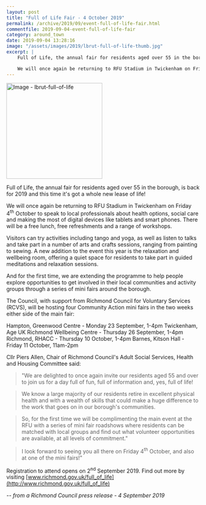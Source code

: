 ```yaml
---
layout: post
title: "Full of Life Fair - 4 October 2019"
permalink: /archive/2019/09/event-full-of-life-fair.html
commentfile: 2019-09-04-event-full-of-life-fair
category: around_town
date: 2019-09-04 13:28:16
image: "/assets/images/2019/lbrut-full-of-life-thumb.jpg"
excerpt: |
    Full of Life, the annual fair for residents aged over 55 in the borough, is back for 2019 and this time it's got a whole new lease of life!

    We will once again be returning to RFU Stadium in Twickenham on Friday 4<sup>th</sup> October to speak to local professionals about health options, social care and making the most of digital devices like tablets and smart phones. There will be a free lunch, free refreshments and a range of workshops.
---
```


<a href="/assets/images/2019/lbrut-full-of-life.jpg" title="Click for a larger image"><img src="/assets/images/2019/lbrut-full-of-life-thumb.jpg" width="250" alt="Image - lbrut-full-of-life"  class="photo right"/></a>

Full of Life, the annual fair for residents aged over 55 in the borough, is back for 2019 and this time it's got a whole new lease of life!

We will once again be returning to RFU Stadium in Twickenham on Friday 4<sup>th</sup> October to speak to local professionals about health options, social care and making the most of digital devices like tablets and smart phones. There will be a free lunch, free refreshments and a range of workshops.

Visitors can try activities including tango and yoga, as well as listen to talks and take part in a number of arts and crafts sessions, ranging from painting to sewing. A new addition to the event this year is the relaxation and wellbeing room, offering a quiet space for residents to take part in guided meditations and relaxation sessions.

And for the first time, we are extending the programme to help people explore opportunities to get involved in their local communities and activity groups through a series of mini fairs around the borough.

The Council, with support from Richmond Council for Voluntary Services (RCVS), will be hosting four Community Action mini fairs in the two weeks either side of the main fair:

Hampton, Greenwood Centre - Monday 23 September, 1-4pm
Twickenham, Age UK Richmond Wellbeing Centre - Thursday 26 September, 1-4pm
Richmond, RHACC - Thursday 10 October, 1-4pm
Barnes, Kitson Hall - Friday 11 October, 11am-2pm

Cllr Piers Allen, Chair of Richmond Council's Adult Social Services, Health and Housing Committee said:

> "We are delighted to once again invite our residents aged 55 and over to join us for a day full of fun, full of information and, yes, full of life!

> We know a large majority of our residents retire in excellent physical health and with a wealth of skills that could make a huge difference to the work that goes on in our borough's communities.

> So, for the first time we will be complimenting the main event at the RFU with a series of mini fair roadshows where residents can be matched with local groups and find out what volunteer opportunities are available, at all levels of commitment."

> I look forward to seeing you all there on Friday 4<sup>th</sup> October, and also at one of the mini fairs!"

Registration to attend opens on 2<sup>nd</sup> September 2019. Find out more by visiting [www.richmond.gov.uk/full_of_life](http://www.richmond.gov.uk/full_of_life)

<cite>-- from a Richmond Council press release - 4 September 2019</cite>
